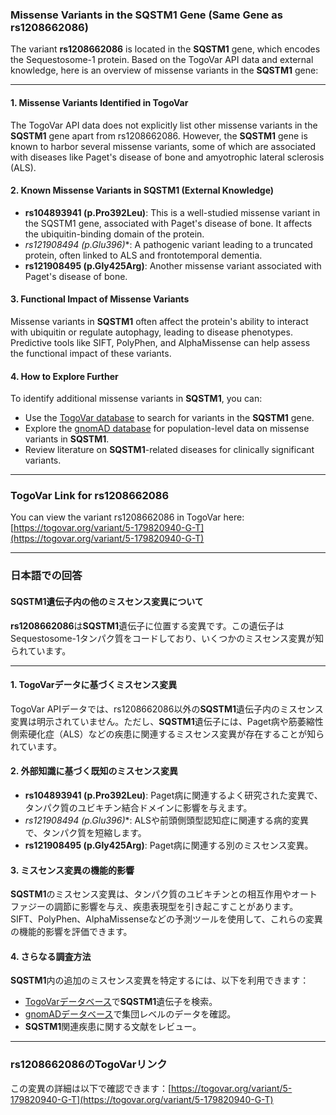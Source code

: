 ### Missense Variants in the **SQSTM1** Gene (Same Gene as rs1208662086)

The variant **rs1208662086** is located in the **SQSTM1** gene, which encodes the Sequestosome-1 protein. Based on the TogoVar API data and external knowledge, here is an overview of missense variants in the **SQSTM1** gene:

---

#### 1. **Missense Variants Identified in TogoVar**
The TogoVar API data does not explicitly list other missense variants in the **SQSTM1** gene apart from rs1208662086. However, the **SQSTM1** gene is known to harbor several missense variants, some of which are associated with diseases like Paget's disease of bone and amyotrophic lateral sclerosis (ALS).

#### 2. **Known Missense Variants in SQSTM1 (External Knowledge)**
- **rs104893941 (p.Pro392Leu)**: This is a well-studied missense variant in the SQSTM1 gene, associated with Paget's disease of bone. It affects the ubiquitin-binding domain of the protein.
- **rs121908494 (p.Glu396*)**: A pathogenic variant leading to a truncated protein, often linked to ALS and frontotemporal dementia.
- **rs121908495 (p.Gly425Arg)**: Another missense variant associated with Paget's disease of bone.

#### 3. **Functional Impact of Missense Variants**
Missense variants in **SQSTM1** often affect the protein's ability to interact with ubiquitin or regulate autophagy, leading to disease phenotypes. Predictive tools like SIFT, PolyPhen, and AlphaMissense can help assess the functional impact of these variants.

#### 4. **How to Explore Further**
To identify additional missense variants in **SQSTM1**, you can:
- Use the [TogoVar database](https://togovar.org) to search for variants in the **SQSTM1** gene.
- Explore the [gnomAD database](https://gnomad.broadinstitute.org) for population-level data on missense variants in **SQSTM1**.
- Review literature on **SQSTM1**-related diseases for clinically significant variants.

---

### TogoVar Link for rs1208662086
You can view the variant rs1208662086 in TogoVar here: [https://togovar.org/variant/5-179820940-G-T](https://togovar.org/variant/5-179820940-G-T)

---

### 日本語での回答

#### **SQSTM1遺伝子内の他のミスセンス変異について**

**rs1208662086**は**SQSTM1**遺伝子に位置する変異です。この遺伝子はSequestosome-1タンパク質をコードしており、いくつかのミスセンス変異が知られています。

---

#### 1. **TogoVarデータに基づくミスセンス変異**
TogoVar APIデータでは、rs1208662086以外の**SQSTM1**遺伝子内のミスセンス変異は明示されていません。ただし、**SQSTM1**遺伝子には、Paget病や筋萎縮性側索硬化症（ALS）などの疾患に関連するミスセンス変異が存在することが知られています。

#### 2. **外部知識に基づく既知のミスセンス変異**
- **rs104893941 (p.Pro392Leu)**: Paget病に関連するよく研究された変異で、タンパク質のユビキチン結合ドメインに影響を与えます。
- **rs121908494 (p.Glu396*)**: ALSや前頭側頭型認知症に関連する病的変異で、タンパク質を短縮します。
- **rs121908495 (p.Gly425Arg)**: Paget病に関連する別のミスセンス変異。

#### 3. **ミスセンス変異の機能的影響**
**SQSTM1**のミスセンス変異は、タンパク質のユビキチンとの相互作用やオートファジーの調節に影響を与え、疾患表現型を引き起こすことがあります。SIFT、PolyPhen、AlphaMissenseなどの予測ツールを使用して、これらの変異の機能的影響を評価できます。

#### 4. **さらなる調査方法**
**SQSTM1**内の追加のミスセンス変異を特定するには、以下を利用できます：
- [TogoVarデータベース](https://togovar.org)で**SQSTM1**遺伝子を検索。
- [gnomADデータベース](https://gnomad.broadinstitute.org)で集団レベルのデータを確認。
- **SQSTM1**関連疾患に関する文献をレビュー。

---

### rs1208662086のTogoVarリンク
この変異の詳細は以下で確認できます：[https://togovar.org/variant/5-179820940-G-T](https://togovar.org/variant/5-179820940-G-T)
